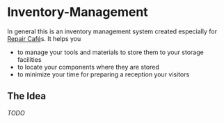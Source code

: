 # Inventory-Management
In general this is an inventory management system created especially for [Repair Café](https://en.wikipedia.org/wiki/Repair_Caf%C3%A9)s. It helps you
*   to manage your tools and materials to store them to your storage facilities
*   to locate your components where they are stored
*   to minimize your time for preparing a reception your visitors
## The Idea
_TODO_
